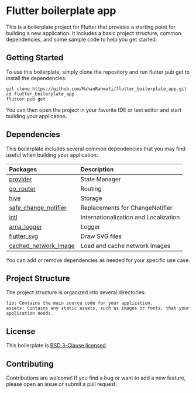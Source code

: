 # Flutter boilerplate app

This is a boilerplate project for Flutter that provides a starting point for building a new application. It includes a basic project structure, common dependencies, and some sample code to help you get started.

## Getting Started

To use this boilerplate, simply clone the repository and run flutter pub get to install the dependencies:

```
git clone https://github.com/MahanRahmati/flutter_boilerplate_app.git
cd flutter_boilerplate_app
flutter pub get
```

You can then open the project in your favorite IDE or text editor and start building your application.

## Dependencies

This boilerplate includes several common dependencies that you may find useful when building your application:

| Packages                                                               | Description                           |
| :--------------------------------------------------------------------- | :------------------------------------ |
| [provider](https://pub.dev/packages/provider/)                         | State Manager                         |
| [go_router](https://pub.dev/packages/go_router/)                       | Routing                               |
| [hive](https://pub.dev/packages/hive/)                                 | Storage                               |
| [safe_change_notifier](https://pub.dev/packages/safe_change_notifier/) | Replacements for ChangeNotifier       |
| [intl](https://pub.dev/packages/intl/)                                 | Internationalization and Localization |
| [arna_logger](https://pub.dev/packages/arna_logger/)                   | Logger                                |
| [flutter_svg](https://pub.dev/packages/flutter_svg/)                   | Draw SVG files                        |
| [cached_network_image](https://pub.dev/packages/cached_network_image/) | Load and cache network images         |

You can add or remove dependencies as needed for your specific use case.

## Project Structure

The project structure is organized into several directories:

    lib: Contains the main source code for your application.
    assets: Contains any static assets, such as images or fonts, that your application needs.

## License

This boilerplate is [BSD 3-Clause licensed](./LICENSE).

## Contributing

Contributions are welcome! If you find a bug or want to add a new feature, please open an issue or submit a pull request.
